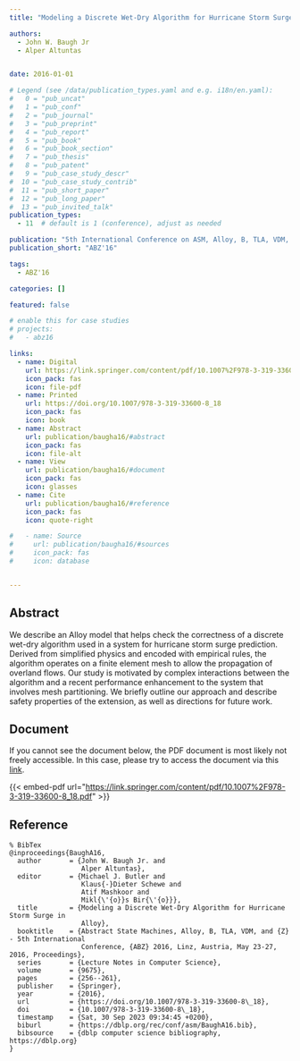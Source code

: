 ```yaml
---
title: "Modeling a Discrete Wet-Dry Algorithm for Hurricane Storm Surge in Alloy"

authors:
  - John W. Baugh Jr
  - Alper Altuntas


date: 2016-01-01

# Legend (see /data/publication_types.yaml and e.g. i18n/en.yaml): 
#   0 = "pub_uncat"
#   1 = "pub_conf"
#   2 = "pub_journal"
#   3 = "pub_preprint"
#   4 = "pub_report"
#   5 = "pub_book"
#   6 = "pub_book_section"
#   7 = "pub_thesis"
#   8 = "pub_patent"
#   9 = "pub_case_study_descr"
#  10 = "pub_case_study_contrib"
#  11 = "pub_short_paper"
#  12 = "pub_long_paper"
#  13 = "pub_invited_talk"
publication_types:
  - 11  # default is 1 (conference), adjust as needed

publication: "5th International Conference on ASM, Alloy, B, TLA, VDM, and Z (ABZ'16)"
publication_short: "ABZ'16"

tags:
  - ABZ'16

categories: []

featured: false

# enable this for case studies
# projects:
#   - abz16

links:
  - name: Digital
    url: https://link.springer.com/content/pdf/10.1007%2F978-3-319-33600-8_18.pdf
    icon_pack: fas
    icon: file-pdf
  - name: Printed
    url: https://doi.org/10.1007/978-3-319-33600-8_18
    icon_pack: fas
    icon: book
  - name: Abstract
    url: publication/baugha16/#abstract
    icon_pack: fas
    icon: file-alt
  - name: View
    url: publication/baugha16/#document
    icon_pack: fas
    icon: glasses
  - name: Cite
    url: publication/baugha16/#reference
    icon_pack: fas
    icon: quote-right

#   - name: Source
#     url: publication/baugha16/#sources
#     icon_pack: fas
#     icon: database


---
```


## Abstract

We describe an Alloy model that helps check the correctness of a discrete wet-dry algorithm used in a system for hurricane storm surge prediction. Derived from simplified physics and encoded with empirical rules, the algorithm operates on a finite element mesh to allow the propagation of overland flows. Our study is motivated by complex interactions between the algorithm and a recent performance enhancement to the system that involves mesh partitioning. We briefly outline our approach and describe safety properties of the extension, as well as directions for future work.

## Document

If you cannot see the document below, the PDF document is most likely not freely accessible. In this case, please try to access the document via this <a href="https://link.springer.com/content/pdf/10.1007%2F978-3-319-33600-8_18.pdf">link</a>.

{{< embed-pdf url="https://link.springer.com/content/pdf/10.1007%2F978-3-319-33600-8_18.pdf" >}}

## Reference

```
% BibTex
@inproceedings{BaughA16,
  author       = {John W. Baugh Jr. and
                  Alper Altuntas},
  editor       = {Michael J. Butler and
                  Klaus{-}Dieter Schewe and
                  Atif Mashkoor and
                  Mikl{\'{o}}s Bir{\'{o}}},
  title        = {Modeling a Discrete Wet-Dry Algorithm for Hurricane Storm Surge in
                  Alloy},
  booktitle    = {Abstract State Machines, Alloy, B, TLA, VDM, and {Z} - 5th International
                  Conference, {ABZ} 2016, Linz, Austria, May 23-27, 2016, Proceedings},
  series       = {Lecture Notes in Computer Science},
  volume       = {9675},
  pages        = {256--261},
  publisher    = {Springer},
  year         = {2016},
  url          = {https://doi.org/10.1007/978-3-319-33600-8\_18},
  doi          = {10.1007/978-3-319-33600-8\_18},
  timestamp    = {Sat, 30 Sep 2023 09:34:45 +0200},
  biburl       = {https://dblp.org/rec/conf/asm/BaughA16.bib},
  bibsource    = {dblp computer science bibliography, https://dblp.org}
}


```

<!-- # add information for case study papers (if available)
## Sources

- **Used formal method:**
  [ASM](/method/asm)
- **Resources and tools:**
  Asmeta

For more information, please contact the <a href ="mailto:silvia.bonfanti@unibg.it;arcaini@nii.ac.jp;angelo.gargantini@unibg.it;scandurra@unibg.it;elvinia.riccobene@unimi.it">authors</a>-->

